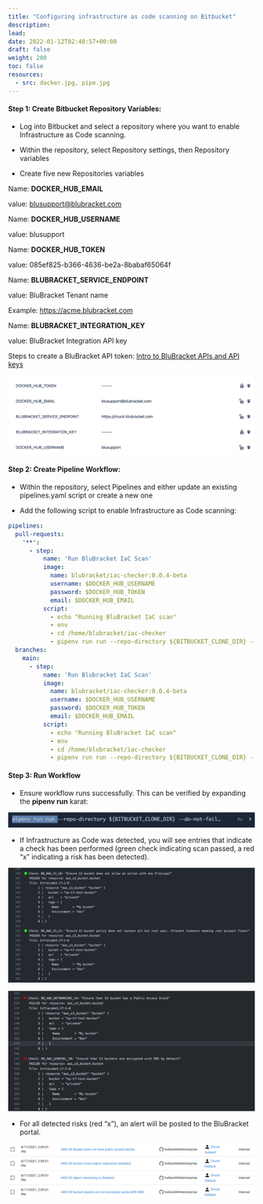 ```yaml
---
title: "Configuring infrastructure as code scanning on Bitbucket"
description: 
lead: 
date: 2022-01-12T02:48:57+00:00
draft: false
weight: 200
toc: false
resources:
  - src: docker.jpg, pipe.jpg
---
```


#### Step 1: Create Bitbucket Repository Variables:

* Log into Bitbucket and select a repository where you want to enable Infrastructure as Code scanning.

* Within the repository, select Repository settings, then Repository variables

* Create five new Repositories variables

Name: **DOCKER_HUB_EMAIL**

value: blusupport@blubracket.com

Name: **DOCKER_HUB_USERNAME**

value: blusupport

Name: **DOCKER_HUB_TOKEN**

value: 085ef825-b366-4636-be2a-8babaf65064f

Name: **BLUBRACKET_SERVICE_ENDPOINT**

value: BluBracket Tenant name

Example: https://acme.blubracket.com

Name: **BLUBRACKET_INTEGRATION_KEY**

value: BluBracket Integration API key

Steps to create a BluBracket API token:
[Intro to BluBracket APIs and API keys](/api/intro-auth-keys/)

![docker](docker.jpg)

#### Step 2: Create Pipeline Workflow:

* Within the repository, select Pipelines and either update an existing pipelines.yaml script or create a new one

* Add the following script to enable Infrastructure as Code scanning:

```yaml
pipelines:
  pull-requests:
    '**':
      - step:
          name: 'Run BluBracket IaC Scan'
          image:
            name: blubracket/iac-checker:0.0.4-beta
            username: $DOCKER_HUB_USERNAME
            password: $DOCKER_HUB_TOKEN
            email: $DOCKER_HUB_EMAIL
          script:
            - echo "Running BluBracket IaC scan"
            - env
            - cd /home/blubracket/iac-checker
            - pipenv run run --repo-directory ${BITBUCKET_CLONE_DIR} --source-branch ${BITBUCKET_BRANCH} -target-branch ${BITBUCKET_PR_DESTINATION_BRANCH} --do-not-fail-on-misconfigurations
  branches:
    main:
      - step:
          name: 'Run Blubracket IaC Scan'
          image:
            name: blubracket/iac-checker:0.0.4-beta
            username: $DOCKER_HUB_USERNAME
            password: $DOCKER_HUB_TOKEN
            email: $DOCKER_HUB_EMAIL
          script:
            - echo "Running BluBracket IaC scan"
            - env
            - cd /home/blubracket/iac-checker
            - pipenv run run --repo-directory ${BITBUCKET_CLONE_DIR} --do-not-fail-on-misconfigurations --source-branch ${BITBUCKET_BRANCH}
```

#### Step 3: Run Workflow

* Ensure workflow runs successfully.   This can be verified by expanding the **pipenv run**  karat:

![pipe](pipe.jpg)

* If Infrastructure as Code was detected, you will see entries that indicate a check has been performed (green check indicating scan passed, a red “x” indicating a risk has been detected).

![checker1](checker1.jpg)

![checker2](checker2.jpg)

* For all detected risks (red “x”), an alert will be posted to the BluBracket portal.

![checker3](checker3.jpg)
